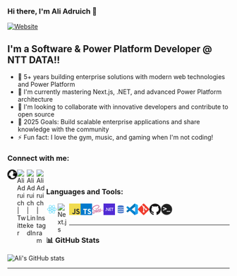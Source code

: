 ### Hi there, I'm Ali Adruich 👋

[![Website](https://img.shields.io/badge/adruich.com-UP-brightgreen)](https://adruich.com)

## I'm a Software & Power Platform Developer @ NTT DATA!!

- 🔭 5+ years building enterprise solutions with modern web technologies and Power Platform
- 🌱 I'm currently mastering Next.js, .NET, and advanced Power Platform architecture
- 👯 I'm looking to collaborate with innovative developers and contribute to open source
- 🥅 2025 Goals: Build scalable enterprise applications and share knowledge with the community
- ⚡ Fun fact: I love the gym, music, and gaming when I'm not coding!

### Connect with me:

[<img align="left" alt="adruich.com" width="22px" src="https://raw.githubusercontent.com/iconic/open-iconic/master/svg/globe.svg" />][website]
[<img align="left" alt="Ali Adruich | Twitter" width="22px" src="https://cdn.jsdelivr.net/npm/simple-icons@v3/icons/twitter.svg" />][twitter]
[<img align="left" alt="Ali Adruich | LinkedIn" width="22px" src="https://cdn.jsdelivr.net/npm/simple-icons@v3/icons/linkedin.svg" />][linkedin]
[<img align="left" alt="Ali Adruich | Instagram" width="22px" src="https://cdn.jsdelivr.net/npm/simple-icons@v3/icons/instagram.svg" />][instagram]

<br />

### Languages and Tools:

<img align="left" alt="React" width="26px" src="https://raw.githubusercontent.com/github/explore/80688e429a7d4ef2fca1e82350fe8e3517d3494d/topics/react/react.png" />
<img align="left" alt="Next.js" width="26px" src="https://cdn.jsdelivr.net/npm/simple-icons@v3/icons/next-dot-js.svg" />
<img align="left" alt="JavaScript" width="26px" src="https://raw.githubusercontent.com/github/explore/80688e429a7d4ef2fca1e82350fe8e3517d3494d/topics/javascript/javascript.png" />
<img align="left" alt="TypeScript" width="26px" src="https://raw.githubusercontent.com/github/explore/80688e429a7d4ef2fca1e82350fe8e3517d3494d/topics/typescript/typescript.png" />
<img align="left" alt="Sass" width="26px" src="https://raw.githubusercontent.com/github/explore/80688e429a7d4ef2fca1e82350fe8e3517d3494d/topics/sass/sass.png" />
<img align="left" alt=".NET" width="26px" src="https://raw.githubusercontent.com/github/explore/80688e429a7d4ef2fca1e82350fe8e3517d3494d/topics/dotnet/dotnet.png" />
<img align="left" alt="SQL" width="26px" src="https://raw.githubusercontent.com/github/explore/80688e429a7d4ef2fca1e82350fe8e3517d3494d/topics/sql/sql.png" />
<img align="left" alt="Visual Studio Code" width="26px" src="https://raw.githubusercontent.com/github/explore/80688e429a7d4ef2fca1e82350fe8e3517d3494d/topics/visual-studio-code/visual-studio-code.png" />
<img align="left" alt="Git" width="26px" src="https://raw.githubusercontent.com/github/explore/80688e429a7d4ef2fca1e82350fe8e3517d3494d/topics/git/git.png" />
<img align="left" alt="GitHub" width="26px" src="https://raw.githubusercontent.com/github/explore/78df643247d429f6cc873026c0622819ad797942/topics/github/github.png" />
<img align="left" alt="Terminal" width="26px" src="https://raw.githubusercontent.com/github/explore/80688e429a7d4ef2fca1e82350fe8e3517d3494d/topics/terminal/terminal.png" />

<br />
<br />

---

### 📊 GitHub Stats

![Ali's GitHub stats](https://github-readme-stats.vercel.app/api?username=YOUR_GITHUB_USERNAME&show_icons=true&theme=radical)

---

[website]: https://www.adruich.com
[twitter]: https://x.com/adruich1
[instagram]: https://www.instagram.com/adruich
[linkedin]: https://www.linkedin.com/in/adruich/
